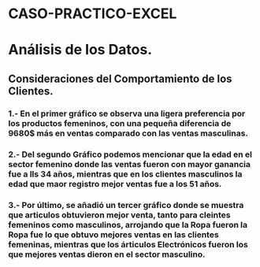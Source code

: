 # CASO-PRACTICO-EXCEL
# Análisis de los Datos.
## Consideraciones del Comportamiento de los Clientes.
### 1.- En el primer gráfico se observa una ligera preferencia por los productos femeninos, con una pequeña diferencia de 9680$ más en ventas comparado con las ventas masculinas.
### 2.- Del segundo Gráfico podemos mencionar que la edad en el sector femenino donde las ventas fueron con mayor ganancia fue a lls 34 años, mientras que en los clientes masculinos la edad que maor registro mejor ventas fue a los 51 años.
### 3.- Por último, se añadió un tercer gráfico donde se muestra que articulos obtuvieron mejor venta, tanto para cleintes femeninos como masculinos, arrojando que la Ropa fueron la Ropa fue lo que obtuvo mejores ventas en las clientes femeninas, mientras que los árticulos Electrónicos fueron los que mejores ventas dieron en el sector masculino.
